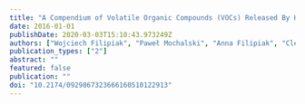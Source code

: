 ```yaml
---
title: "A Compendium of Volatile Organic Compounds (VOCs) Released By Human Cell Lines"
date: 2016-01-01
publishDate: 2020-03-03T15:10:43.973249Z
authors: ["Wojciech Filipiak", "Paweł Mochalski", "Anna Filipiak", "Clemens Ager", "Raquel Cumeras", "Cristina E. Davis", "Agapios Agapiou", "Karl Unterkofler", "Jakob Troppmair"]
publication_types: ["2"]
abstract: ""
featured: false
publication: ""
doi: "10.2174/0929867323666160510122913"
---
```


